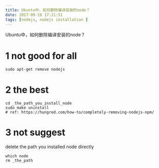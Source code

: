 ```yaml
---
title: Ubuntu中，如何删除编译安装的node？
date: 2017-09-18 17:21:51
tags: [nodejs, nodejs installation ]
---
```



Ubuntu中，如何删除编译安装的node？


# 1 not good for all

```
sudo apt-get remove nodejs
```

# 2 the best
```
cd _the_path_you_install_node
sudo make uninstall
# ref: https://hungred.com/how-to/completely-removing-nodejs-npm/
```

# 3 not suggest
delete the path you installed node directly
```
which node
rm _the_path
```